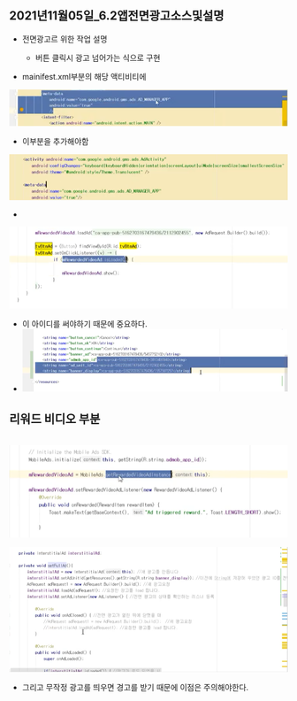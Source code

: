 ## 2021년11월05일_6.2앱전면광고소스및설명

- 전면광고르 위한 작업 설명

  - 버튼 클릭시 광고 넘어가는 식으로 구현

-  mainifest.xml부분의 해당 액티비티에

  ![image-20211105203922357](2021년11월05일_6.2앱전면광고소스및설명.assets/image-20211105203922357.png)
  - 이부분을 추가해야함

![image-20211105204108435](2021년11월05일_6.2앱전면광고소스및설명.assets/image-20211105204108435.png)

- 

![image-20211105204153500](2021년11월05일_6.2앱전면광고소스및설명.assets/image-20211105204153500.png)



- 이 아이디를 써야하기 때문에 중요하다.
- ![image-20211105204204670](2021년11월05일_6.2앱전면광고소스및설명.assets/image-20211105204204670.png)

## 리워드 비디오 부분

​	![image-20211105204339653](2021년11월05일_6.2앱전면광고소스및설명.assets/image-20211105204339653.png)

![image-20211105204505090](2021년11월05일_6.2앱전면광고소스및설명.assets/image-20211105204505090.png)

- 그리고 무작정 광고를 띄우면 경고를 받기 때문에 이점은 주의해야한다.